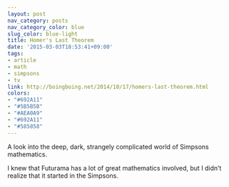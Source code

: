 ```yaml
---
layout: post
nav_category: posts
nav_category_color: blue
slug_color: blue-light
title: Homer's Last Theorem
date: '2015-03-03T18:53:41+09:00'
tags:
- article
- math
- simpsons
- tv
link: http://boingboing.net/2014/10/17/homers-last-theorem.html
colors:
- "#692A11"
- "#5B5B5B"
- "#AEA0A9"
- "#692A11"
- "#585858"
---
```


<p>A look into the deep, dark, strangely complicated world of Simpsons mathematics.</p>

<p>I knew that Futurama has a lot of great mathematics involved, but I didn&rsquo;t realize that it started in the Simpsons.</p>

